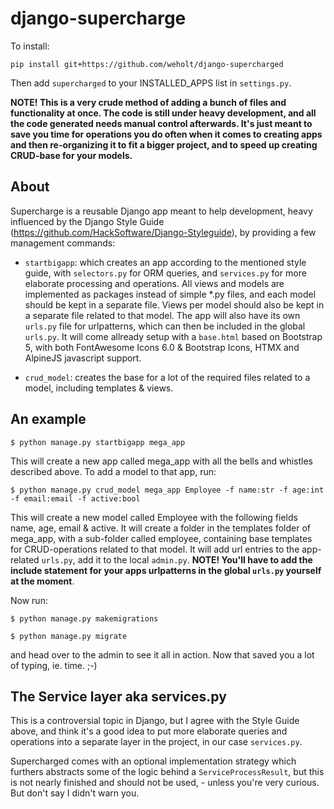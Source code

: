 # django-supercharge

To install:

`pip install git+https://github.com/weholt/django-supercharged`

Then add `supercharged` to your INSTALLED_APPS list in `settings.py`.

**NOTE! This is a very crude method of adding a bunch of files and functionality at once. The code is still under heavy development, and all the code generated needs manual control afterwards. 
It's just meant to save you time for operations you do often when it comes to creating apps and then re-organizing it to fit a bigger project, and to speed up creating CRUD-base for your models.**


## About

Supercharge is a reusable Django app meant to help development, heavy influenced by the Django Style Guide (https://github.com/HackSoftware/Django-Styleguide), by providing a few management commands:

- `startbigapp`: which creates an app according to the mentioned style guide, with `selectors.py` for ORM queries, and `services.py` for more elaborate processing and operations. All views and models are
implemented as packages instead of simple *.py files, and each model should be kept in a separate file. Views per model should also be kept in a separate file related to that model. The app will also have
its own `urls.py` file for urlpatterns, which can then be included in the global `urls.py`. It will come allready setup with a `base.html` based on Bootstrap 5, with both FontAwesome Icons 6.0 & Bootstrap Icons, HTMX and AlpineJS javascript support.

- `crud_model`: creates the base for a lot of the required files related to a model, including templates & views.


## An example

`$ python manage.py startbigapp mega_app`

This will create a new app called mega_app with all the bells and whistles described above. To add a model to that app, run:

`$ python manage.py crud_model mega_app Employee -f name:str -f age:int -f email:email -f active:bool`

This will create a new model called Employee with the following fields name, age, email & active. It will create a folder in the templates folder of mega_app, with a sub-folder called employee,
containing base templates for CRUD-operations related to that model. It will add url entries to the app-related `urls.py`, add it to the local `admin.py`. **NOTE! You'll have to add the include statement
for your apps urlpatterns in the global `urls.py` yourself at the moment**. 

Now run:

`$ python manage.py makemigrations `

`$ python manage.py migrate`

and head over to the admin to see it all in action. Now that saved you a lot of typing, ie. time. ;-)

## The Service layer aka services.py

This is a controversial topic in Django, but I agree with the Style Guide above, and think it's a good idea to put more elaborate queries and operations into a separate layer in the project, in our case `services.py`.

Supercharged comes with an optional implementation strategy which furthers abstracts some of the logic behind a `ServiceProcessResult`, but this is not nearly finished and should not be used, - unless you're very curious. But don't say I didn't warn you.